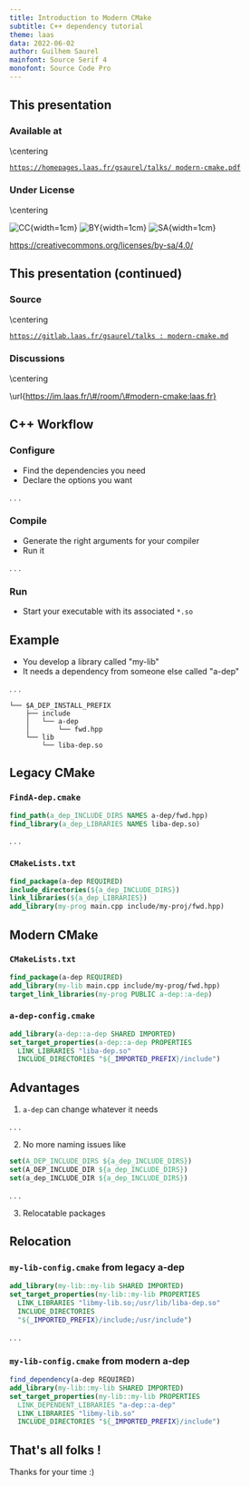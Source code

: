 ```yaml
---
title: Introduction to Modern CMake
subtitle: C++ dependency tutorial
theme: laas
data: 2022-06-02
author: Guilhem Saurel
mainfont: Source Serif 4
monofont: Source Code Pro
---
```


## This presentation

### Available at

\centering

[`https://homepages.laas.fr/gsaurel/talks/
modern-cmake.pdf`](https://homepages.laas.fr/gsaurel/talks/modern-cmake.pdf)

### Under License

\centering

![CC](media/cc.png){width=1cm}
![BY](media/by.png){width=1cm}
![SA](media/sa.png){width=1cm}

<https://creativecommons.org/licenses/by-sa/4.0/>

## This presentation (continued)

### Source

\centering

[`https://gitlab.laas.fr/gsaurel/talks :
modern-cmake.md`](https://gitlab.laas.fr/gsaurel/talks/-/blob/main/modern-cmake.md)

### Discussions

\centering

\url{https://im.laas.fr/\#/room/\#modern-cmake:laas.fr}

## C++ Workflow

### Configure

- Find the dependencies you need
- Declare the options you want

. . .

### Compile

- Generate the right arguments for your compiler
- Run it

. . .

### Run

- Start your executable with its associated `*.so`

## Example

- You develop a library called "my-lib"
- It needs a dependency from someone else called "a-dep"

. . .

```
└── $A_DEP_INSTALL_PREFIX
    ├── include
    │   └── a-dep
    │       └── fwd.hpp
    └── lib
        └── liba-dep.so
```

## Legacy CMake

### `FindA-dep.cmake`

```cmake
find_path(a_dep_INCLUDE_DIRS NAMES a-dep/fwd.hpp)
find_library(a_dep_LIBRARIES NAMES liba-dep.so)
```

. . .

### `CMakeLists.txt`

```cmake
find_package(a-dep REQUIRED)
include_directories(${a_dep_INCLUDE_DIRS})
link_libraries(${a_dep_LIBRARIES})
add_library(my-prog main.cpp include/my-proj/fwd.hpp)
```

## Modern CMake

### `CMakeLists.txt`

```cmake
find_package(a-dep REQUIRED)
add_library(my-lib main.cpp include/my-prog/fwd.hpp)
target_link_libraries(my-prog PUBLIC a-dep::a-dep)
```

### `a-dep-config.cmake`

```cmake
add_library(a-dep::a-dep SHARED IMPORTED)
set_target_properties(a-dep::a-dep PROPERTIES
  LINK_LIBRARIES "liba-dep.so"
  INCLUDE_DIRECTORIES "${_IMPORTED_PREFIX}/include")
```

## Advantages

1. `a-dep` can change whatever it needs

. . .

2. No more naming issues like

```cmake
set(A_DEP_INCLUDE_DIRS ${a_dep_INCLUDE_DIRS})
set(A_DEP_INCLUDE_DIR ${a_dep_INCLUDE_DIRS})
set(a_dep_INCLUDE_DIR ${a_dep_INCLUDE_DIRS})
```

. . .

3. Relocatable packages

## Relocation

### `my-lib-config.cmake` from legacy a-dep

```cmake
add_library(my-lib::my-lib SHARED IMPORTED)
set_target_properties(my-lib::my-lib PROPERTIES
  LINK_LIBRARIES "libmy-lib.so;/usr/lib/liba-dep.so"
  INCLUDE_DIRECTORIES
  "${_IMPORTED_PREFIX}/include;/usr/include")
```

. . .

### `my-lib-config.cmake` from modern a-dep

```cmake
find_dependency(a-dep REQUIRED)
add_library(my-lib::my-lib SHARED IMPORTED)
set_target_properties(my-lib::my-lib PROPERTIES
  LINK_DEPENDENT_LIBRARIES "a-dep::a-dep"
  LINK_LIBRARIES "libmy-lib.so"
  INCLUDE_DIRECTORIES "${_IMPORTED_PREFIX}/include")
```


## That's all folks !

Thanks for your time :)
